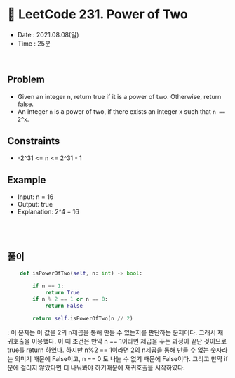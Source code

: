 # 🐩 LeetCode 231. Power of Two
- Date : 2021.08.08(일)
- Time : 25분
<br>

## Problem

- Given an integer n, return true if it is a power of two. Otherwise, return false.
- An integer ```n``` is a power of two, if there exists an integer x such that ```n == 2^x```.

 


 
## Constraints
- -2^31 <= n <= 2^31 - 1



## Example

- Input: n = 16
- Output: true
- Explanation: 2^4 = 16

<br><br>

## 풀이
```python
    def isPowerOfTwo(self, n: int) -> bool:

        if n == 1:
            return True
        if n % 2 == 1 or n == 0:
            return False

        return self.isPowerOfTwo(n // 2)
```
: 이 문제는 이 값을 2의 n제곱을 통해 만들 수 있는지를 판단하는 문제이다. 그래서 재귀호출을 이용했다. 이 때 조건은 만약 n == 1이라면 제곱을 푸는 과정이 끝난 것이므로 true를 return 하였다. 하지만 n%2 == 1이라면 2의 n제곱을 통해 만들 수 없는 숫자라는 의미기 때문에 False이고, n == 0 도 나눌 수 없기 때문에 False이다. 그리고 만약 if문에 걸리지 않았다면 더 나눠봐야 하기때문에 재귀호출을 시작하였다.